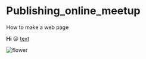 # Publishing_online_meetup
How to make a web page 

**Hi**
:frowning:
[text](www.google.com)

![flower](beauty-bloom-blue-67636.jpg)
